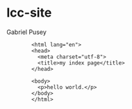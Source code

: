 # lcc-site
Gabriel Pusey 
<!doctype html>
            
            <html lang="en">
            <head>
              <meta charset="utf-8">
              <title>my index page</title>
            </head>
            
            <body>
              <p>hello world.</p>
            </body>
            </html>

